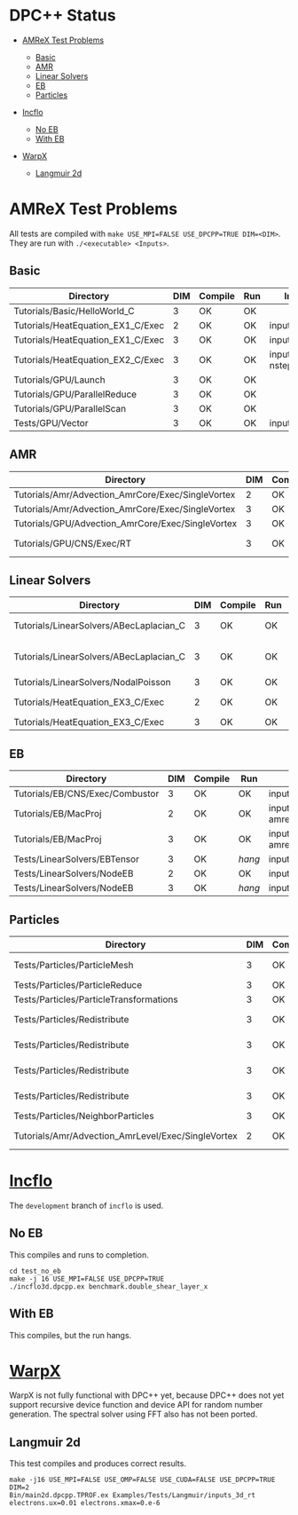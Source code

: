 # DPC++ Status

- [AMReX Test Problems](#AMReX-Test-Problems)
  * [Basic](#Basic)
  * [AMR](#AMR)
  * [Linear Solvers](#Linear-Solvers)
  * [EB](#EB)
  * [Particles](#Particles)

- [Incflo](#Incflo)
  * [No EB](#No-EB)
  * [With EB](#With-EB)

- [WarpX](#WarpX)
  * [Langmuir 2d](#Langmuir-2d)

# AMReX Test Problems

All tests are compiled with `make USE_MPI=FALSE USE_DPCPP=TRUE DIM=<DIM>`.  They are run with `./<executable> <Inputs>`.

## Basic

| Directory | DIM | Compile | Run | Inputs |
| ------ | --- | ---------- | ---------- | ---------- |
| Tutorials/Basic/HelloWorld_C  | 3 | OK | OK |        |
| Tutorials/HeatEquation_EX1_C/Exec | 2 | OK | OK | inputs |
| Tutorials/HeatEquation_EX1_C/Exec | 3 | OK | OK | inputs |
| Tutorials/HeatEquation_EX2_C/Exec | 3 | OK | OK | inputs nsteps=1000 |
| Tutorials/GPU/Launch | 3 | OK | OK | |
| Tutorials/GPU/ParallelReduce | 3 | OK | OK |  |
| Tutorials/GPU/ParallelScan | 3 | OK | OK | |
| Tests/GPU/Vector | 3 | OK | OK | inputs |

## AMR

| Directory | DIM | Compile | Run | Inputs |
| ------ | --- | ---------- | ---------- | ---------- |
| Tutorials/Amr/Advection_AmrCore/Exec/SingleVortex | 2 | OK | OK | inputs |
| Tutorials/Amr/Advection_AmrCore/Exec/SingleVortex | 3 | OK | OK | inputs max_step=100 |
| Tutorials/GPU/Advection_AmrCore/Exec/SingleVortex | 3 | OK | OK | inputs |
| Tutorials/GPU/CNS/Exec/RT | 3 | OK | OK | inputs-rt amrex.fpe_trap_invalid=0 |

## Linear Solvers

| Directory | DIM | Compile | Run | Inputs |
| ------ | --- | ---------- | ---------- | ---------- |
| Tutorials/LinearSolvers/ABecLaplacian_C | 3 | OK | OK | inputs-rt-poisson-lev |
| Tutorials/LinearSolvers/ABecLaplacian_C | 3 | OK | OK | inputs-rt-abeclap-com |
| Tutorials/LinearSolvers/NodalPoisson | 3 | OK | OK | inputs-rt |
| Tutorials/HeatEquation_EX3_C/Exec | 2 | OK | OK | inputs_2d nsteps=100 |
| Tutorials/HeatEquation_EX3_C/Exec | 3 | OK | OK | inputs_3d |

## EB

| Directory | DIM | Compile | Run | Inputs |
| ------ | --- | ---------- | ---------- | ---------- |
| Tutorials/EB/CNS/Exec/Combustor | 3 | OK | OK | inputs.regt |
| Tutorials/EB/MacProj | 2 | OK | OK | inputs amrex.fpe_trap_invalid=0 |
| Tutorials/EB/MacProj | 3 | OK | OK | inputs amrex.fpe_trap_invalid=0 |
| Tests/LinearSolvers/EBTensor | 3 | OK | *hang* | inputs.rt.3d verbose=1 |
| Tests/LinearSolvers/NodeEB | 2 | OK | OK | inputs.rt.2d |
| Tests/LinearSolvers/NodeEB | 3 | OK | *hang* | inputs.rt.3d.y verbose=1 |

## Particles

| Directory | DIM | Compile | Run | Inputs |
| ------ | --- | ---------- | ---------- | ---------- |
| Tests/Particles/ParticleMesh | 3 | OK | OK | inputs nx=64 ny=64 nz=64 nppc=4 |
| Tests/Particles/ParticleReduce | 3 | OK | OK | inputs |
| Tests/Particles/ParticleTransformations | 3 | OK | OK | inputs |
| Tests/Particles/Redistribute | 3 | OK | OK | inputs.rt.cuda redistribute.do_random=0 |
| Tests/Particles/Redistribute | 3 | OK | OK | inputs.rt.cuda.sort redistribute.do_random=0 |
| Tests/Particles/Redistribute | 3 | OK | OK | inputs.rt.cuda.nonperiodic redistribute.do_random=0 |
| Tests/Particles/Redistribute | 3 | OK | OK | inputs.rt.cuda.mr redistribute.do_random=0 |
| Tests/Particles/NeighborParticles | 3 | OK | OK | inputs |
| Tutorials/Amr/Advection_AmrLevel/Exec/SingleVortex | 2 | OK | OK | inputs.tracers particles.do_tiling=0 |


# [Incflo](https://github.com/AMReX-Codes/incflo)

The `development` branch of `incflo` is used.

## No EB

This compiles and runs to completion.
```
cd test_no_eb
make -j 16 USE_MPI=FALSE USE_DPCPP=TRUE
./incflo3d.dpcpp.ex benchmark.double_shear_layer_x
```

## With EB

This compiles, but the run hangs.


# [WarpX](https://github.com/ECP-WarpX/WarpX/)

WarpX is not fully functional with DPC++ yet, because DPC++ does not
yet support recursive device function and device API for random number
generation.  The spectral solver using FFT also has not been ported.

## Langmuir 2d

This test compiles and produces correct results.
```
make -j16 USE_MPI=FALSE USE_OMP=FALSE USE_CUDA=FALSE USE_DPCPP=TRUE DIM=2
Bin/main2d.dpcpp.TPROF.ex Examples/Tests/Langmuir/inputs_3d_rt electrons.ux=0.01 electrons.xmax=0.e-6
```

